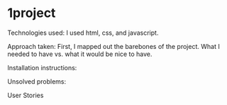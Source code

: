 # 1project
Technologies used:
I used html, css, and javascript.

Approach taken:
First, I mapped out the barebones of the project. What I needed to have vs. what it would be nice to have.

Installation instructions:


Unsolved problems:


User Stories

